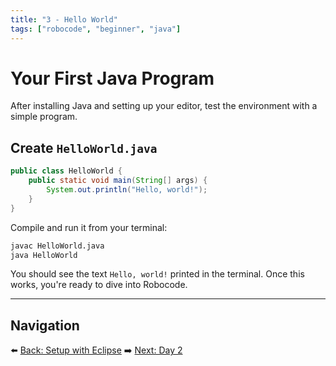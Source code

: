 ```yaml
---
title: "3 - Hello World"
tags: ["robocode", "beginner", "java"]
---
```

# Your First Java Program

After installing Java and setting up your editor, test the environment with a simple program.

## Create `HelloWorld.java`

```java
public class HelloWorld {
    public static void main(String[] args) {
        System.out.println("Hello, world!");
    }
}
```

Compile and run it from your terminal:

```bash
javac HelloWorld.java
java HelloWorld
```

You should see the text `Hello, world!` printed in the terminal. Once this works, you're ready to dive into Robocode.

---

## Navigation

⬅️ [Back: Setup with Eclipse](/robocode/Day-1/02_setup_eclipse)
➡️ [Next: Day 2](/robocode/Day-2/00_variables_and_datatypes)
